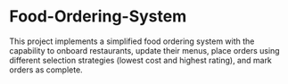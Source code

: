 # Food-Ordering-System
This project implements a simplified food ordering system with the capability to onboard restaurants, update their menus, place orders using different selection strategies (lowest cost and highest rating), and mark orders as complete.

